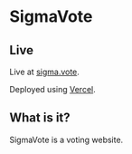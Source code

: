 # SigmaVote

## Live

Live at [sigma.vote](https://sigma.vote).

Deployed using [Vercel](https://vercel.com).

## What is it?

SigmaVote is a voting website.
